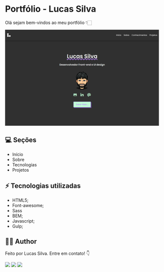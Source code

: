 # Portfólio - Lucas Silva

Olá sejam bem-vindos ao meu portfólio 👇🏻

![Portfólio](./src/images/port.png "Portfólio")

## 💻 Seções

- Início
- Sobre
- Tecnologias
- Projetos

## ⚡ Tecnologias utilizadas

- HTML5;
- Font-awesome;
- Sass
- BEM;
- Javascript;
- Gulp;

## 🧑🏻 Author

Feito por Lucas Silva. Entre em contato! 👇

<a href="https://lucas-bio.netlify.app/"><img src="https://img.shields.io/badge/Portfólio-6d28d9?style=for-the-badge&logo=&logoColor=white" target="_blank"></a>
<a href="https://www.linkedin.com/in/luquinhasssilva/"><img src="https://img.shields.io/badge/LinkedIn-0077B5?style=for-the-badge&logo=linkedin&logoColor=white" target="_blank"></a>
<a href="mailto:someone@lucassocorrosilva@gmail.com"><img src="https://img.shields.io/badge/Gmail-D14836?style=for-the-badge&logo=gmail&logoColor=white" target="_blank"></a>
